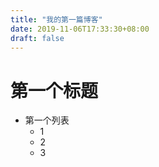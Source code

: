 ```yaml
---
title: "我的第一篇博客"
date: 2019-11-06T17:33:30+08:00
draft: false
---
```


# 第一个标题
* 第一个列表
  * 1
  * 2
  * 3
